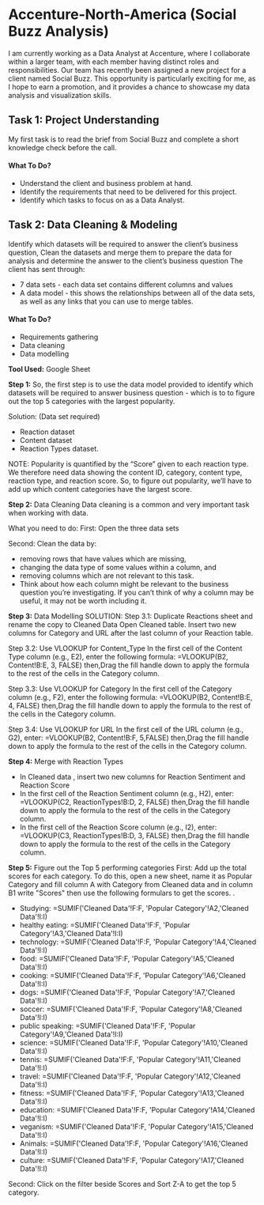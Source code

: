 # Accenture-North-America (Social Buzz Analysis)
I am currently working as a Data Analyst at Accenture, where I collaborate within a larger team, with each member having distinct roles and responsibilities. Our team has recently been assigned a new project for a client named Social Buzz. This opportunity is particularly exciting for me, as I hope to earn a promotion, and it provides a chance to showcase my data analysis and visualization skills.

## Task 1: Project Understanding
My first task is to read the brief from Social Buzz and complete a short knowledge check before the call. 

####  What To Do?
- Understand the client and business problem at hand.
- Identify the requirements that need to be delivered for this project.
- Identify which tasks to focus on as a Data Analyst.


## Task 2: Data Cleaning & Modeling
Identify which datasets will be required to answer the client’s business question, Clean the datasets and merge them to prepare the data for analysis and determine the answer to the client’s business question
The client has sent through:
- 7 data sets - each data set contains different columns and values
- A data model - this shows the relationships between all of the data sets, as well as any links that you can use to merge tables.

 ####  What To Do?
- Requirements gathering
- Data cleaning
- Data modelling

**Tool Used:** Google Sheet

**Step 1:** So, the first step is to use the  data model provided to identify which datasets will be required to answer business question - which is to to figure out the top 5 categories with the largest popularity.

Solution: (Data set required)
- Reaction dataset
- Content dataset
- Reaction Types dataset.

NOTE: Popularity is quantified by the “Score” given to each reaction type. We therefore need data showing the content ID, category, content type, reaction type, and reaction score. So, to figure out popularity, we’ll have to add up which content categories have the largest score.

**Step 2:** Data Cleaning
Data cleaning is a common and very important task when working with data.

What you need to do:
First: Open the three data sets

Second: Clean the data by:
- removing rows that have values which are missing,
- changing the data type of some values within a column, and
- removing columns which are not relevant to this task.
- Think about how each column might be relevant to the business question you’re investigating. If you can’t think of why a column may be useful, it may not be worth including it.

**Step 3:** Data Modelling
SOLUTION:
Step 3.1: Duplicate Reactions sheet and rename the copy to Cleaned Data
Open Cleaned table.
Insert two new columns for Category and URL after the last column of your Reaction table.

Step 3.2: Use VLOOKUP for Content_Type
In the first cell of the Content Type column (e.g., E2), enter the following formula: =VLOOKUP(B2, Content!B:E, 3, FALSE) then,Drag the fill handle down to apply the formula to the rest of the cells in the Category column.

Step 3.3: Use VLOOKUP for Category
In the first cell of the Category column (e.g., F2), enter the following formula: =VLOOKUP(B2, Content!B:E, 4, FALSE) then,Drag the fill handle down to apply the formula to the rest of the cells in the Category column.

Step 3.4: Use VLOOKUP for URL
In the first cell of the URL column (e.g., G2), enter: =VLOOKUP(B2, Content!B:F, 5,FALSE) then,Drag the fill handle down to apply the formula to the rest of the cells in the Category column.

**Step 4:** Merge with Reaction Types
- In Cleaned data , insert two new columns for Reaction Sentiment and Reaction Score
- In the first cell of the Reaction Sentiment column (e.g., H2), enter: =VLOOKUP(C2, ReactionTypes!B:D, 2, FALSE) then,Drag the fill handle down to apply the formula to the rest of the cells in the Category column.
- In the first cell of the Reaction Score column (e.g., I2), enter: =VLOOKUP(C3, ReactionTypes!B:D, 3, FALSE) then,Drag the fill handle down to apply the formula to the rest of the cells in the Category column.

**Step 5:**  Figure out the Top 5 performing categories
First: Add up the total scores for each category. To do this, open a new sheet, name it as Popular Category and fill column A with Category from Cleaned data and in column B1 write "Scores" then use the following formulars to get the scores. .
- Studying: =SUMIF('Cleaned Data'!F:F, 'Popular Category'!A2,'Cleaned Data'!I:I)
- healthy eating: =SUMIF('Cleaned Data'!F:F, 'Popular Category'!A3,'Cleaned Data'!I:I)
- technology: =SUMIF('Cleaned Data'!F:F, 'Popular Category'!A4,'Cleaned Data'!I:I)
- food: =SUMIF('Cleaned Data'!F:F, 'Popular Category'!A5,'Cleaned Data'!I:I)
- cooking: =SUMIF('Cleaned Data'!F:F, 'Popular Category'!A6,'Cleaned Data'!I:I)
- dogs: =SUMIF('Cleaned Data'!F:F, 'Popular Category'!A7,'Cleaned Data'!I:I)
- soccer: =SUMIF('Cleaned Data'!F:F, 'Popular Category'!A8,'Cleaned Data'!I:I)
- public speaking: =SUMIF('Cleaned Data'!F:F, 'Popular Category'!A9,'Cleaned Data'!I:I)
- science: =SUMIF('Cleaned Data'!F:F, 'Popular Category'!A10,'Cleaned Data'!I:I)
- tennis: =SUMIF('Cleaned Data'!F:F, 'Popular Category'!A11,'Cleaned Data'!I:I)
- travel: =SUMIF('Cleaned Data'!F:F, 'Popular Category'!A12,'Cleaned Data'!I:I)
- fitness: =SUMIF('Cleaned Data'!F:F, 'Popular Category'!A13,'Cleaned Data'!I:I)
- education: =SUMIF('Cleaned Data'!F:F, 'Popular Category'!A14,'Cleaned Data'!I:I)
- veganism: =SUMIF('Cleaned Data'!F:F, 'Popular Category'!A15,'Cleaned Data'!I:I)
- Animals: =SUMIF('Cleaned Data'!F:F, 'Popular Category'!A16,'Cleaned Data'!I:I)
- culture: =SUMIF('Cleaned Data'!F:F, 'Popular Category'!A17,'Cleaned Data'!I:I)

Second: Click on the filter beside Scores and Sort Z-A to get the top 5 category.




